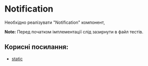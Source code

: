 # Notification

Необхідно реалізувати "Notification" компонент,

**Note:** Перед початком імплементації слід зазирнути в файл тестів.

## Корисні посилання:

* [static](https://developer.mozilla.org/en-US/docs/Web/JavaScript/Reference/Classes/static)
